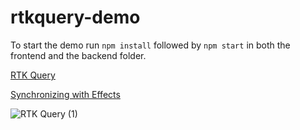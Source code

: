 # rtkquery-demo

To start the demo run ```npm install``` followed by ```npm start``` in both the frontend and the backend folder.

[RTK Query](https://redux-toolkit.js.org/rtk-query/overview)

[Synchronizing with Effects](https://react.dev/learn/synchronizing-with-effects#what-are-good-alternatives-to-data-fetching-in-effects)


![RTK Query (1)](https://user-images.githubusercontent.com/382210/227900247-4e3d91a7-8fe3-4fa6-9725-74e55c0a21ad.svg)
